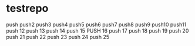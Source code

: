 # testrepo
push
push2
push3
push4
push5
push6
push7
push8
push9
push10
push11
push 12
push 13
push 14
push 15
PUSH 16
push 17
push 18
push 19
push 20
push 21
push 22
push 23
push 24
push 25
